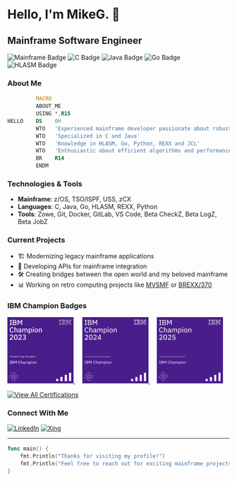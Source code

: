 # Hello, I'm MikeG. 👋
## Mainframe Software Engineer
![Mainframe Badge](https://img.shields.io/badge/-Mainframe-blue?style=flat-square&logo=ibm)
![C Badge](https://img.shields.io/badge/-C-A8B9CC?style=flat-square&logo=c&logoColor=white)
![Java Badge](https://img.shields.io/badge/-Java-007396?style=flat-square&logo=java&logoColor=white)
![Go Badge](https://img.shields.io/badge/-Go-00ADD8?style=flat-square&logo=go&logoColor=white)
![HLASM Badge](https://img.shields.io/badge/-HLASM-red?style=flat-square)

### About Me
```asm
         MACRO
         ABOUT_ME
         USING *,R15
HELLO    DS    0H
         WTO   'Experienced mainframe developer passionate about robust systems'
         WTO   'Specialized in C and Java'
         WTO   'Knowledge in HLASM, Go, Python, REXX and JCL' 
         WTO   'Enthusiastic about efficient algorithms and performance optimization'
         BR    R14
         ENDM
```

### Technologies & Tools
- **Mainframe**: z/OS, TSO/ISPF, USS, zCX
- **Languages**: C, Java, Go, HLASM, REXX, Python
- **Tools**: Zowe, Git, Docker, GitLab, VS Code, Beta CheckZ, Beta LogZ, Beta JobZ

### Current Projects
- 🏗️ Modernizing legacy mainframe applications
- 🔄 Developing APIs for mainframe integration
- 🛠️ Creating bridges between the open world and my beloved mainframe
- 📊 Working on retro computing projects like [MVSMF](https://github.com/mvslovers/mvsmf) or [BREXX/370](https://github.com/mvslovers/brexx370)

### IBM Champion Badges

<a href="https://www.credly.com/badges/c687a963-abc2-468f-8c7f-e0659dcd6e57/public_url">
  <img src="https://github.com/mgrossmann/mgrossmann/raw/main/badges/ibm-champion-2023.png" width="150" height="150" alt="IBM Champion 2023">
</a>&nbsp;&nbsp;&nbsp;
<a href="https://www.credly.com/badges/41da4fe2-47af-4124-bbdc-2c919442989b/public_url">
  <img src="https://github.com/mgrossmann/mgrossmann/raw/main/badges/ibm-champion-2024.png" width="150" height="150" alt="IBM Champion 2024">
</a>&nbsp;&nbsp;&nbsp;
<a href="https://www.credly.com/badges/2bb80b52-4868-49ac-85c4-5b4fff17219b/public_url">
  <img src="https://github.com/mgrossmann/mgrossmann/raw/main/badges/ibm-champion-2025.png" width="150" height="150" alt="IBM Champion 2025">
</a>

[![View All Certifications](https://img.shields.io/badge/View_All_Certifications-Credly-orange?style=for-the-badge&logo=credly)](https://www.credly.com/users/mgrossmann)

### Connect With Me
[![LinkedIn](https://img.shields.io/badge/-LinkedIn-0077B5?style=flat-square&logo=linkedin&logoColor=white)](https://www.linkedin.com/in/mgrossmann78/)
[![Xing](https://img.shields.io/badge/-Xing-006567?style=flat-square&logo=xing&logoColor=white)](https://www.xing.com/profile/Mike_Grossmann/)

---

```go
func main() {
    fmt.Println("Thanks for visiting my profile!")
    fmt.Println("Feel free to reach out for exciting mainframe projects")
}
```
